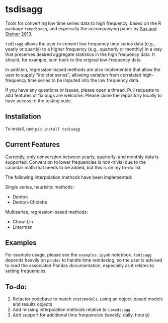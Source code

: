 # tsdisagg
Tools for converting low time series data to high frequency, based on the R package `tempdisagg`, and espeically the accompanying paper by [Sax and Steiner 2013](https://journal.r-project.org/archive/2013-2/sax-steiner.pdf).

`tsdisagg` allows the user to convert low frequency time series data (e.g., yearly or quartly) to a higher frequency (e.g., quarterly or monthly) in a way that preserves desired aggregate statistics in the high frequency data. It should, for example, sum back to the original low-frequency data. 

In addition, regression-based methods are also implemented that allow the user to supply "indictor series", allowing variation from correlated high-frequency time series to be imputed into the low frequency data. 

If you have any questions or issues, please open a thread. Pull requests to add features or fix bugs are welcome. Please clone the repository locally to have access to the testing suite.

## Installation
To install, use
`pip install tsdisagg`

## Current Features
Currently, only converstion between yearly, quarterly, and monthly data is supported. Conversion to lower frequencies is non-trivial due to the calandar math that needs to be added, but this is on my to-do list.

The following interpolation methods have been implemented:

Single series, heurisitic methods:
- Denton
- Denton-Cholette

Multiseries, regression-based methods:
- Chow-Lin
- Litterman


## Examples
For example usage, please see the `examples.ipynb` notebook. `tsdisagg` depends heavily on `pandas` to handle time reindexing, so the user is advised to read the associated Pandas documentation, especially as it relates to setting frequencies.


## To-do:
1. Refactor codebase to match `statsmodels`, using an object-based models and results objects
2. Add missing interpolation methods relative to `timedisagg`
3. Add support for additional time frequencies (weekly, daily, hourly)

